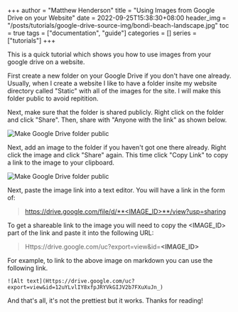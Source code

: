 +++
author = "Matthew Henderson"
title = "Using Images from Google Drive on your Website"
date = 2022-09-25T15:38:30+08:00
header_img = "/posts/tutorials/google-drive-source-img/bondi-beach-landscape.jpg"
toc = true
tags = ["documentation", "guide"]
categories = []
series = ["tutorials"]
+++


This is a quick tutorial which shows you how to use images from your google drive on a website.

First create a new folder on your Google Drive if you don't have one already. Usually, when I create a website I like to have a folder insite my website directory called "Static" with all of the images for the site. I will make this folder public to avoid repitition. 

Next, make sure that the folder is shared publicly. Right click on the folder and click "Share". Then, share with "Anyone with the link" as shown below.

![Make Google Drive folder public](Https://drive.google.com/uc?export=view&id=12qUMZIW3rTFGs_LYkRo0dGEioGnfEvbS)

Next, add an image to the folder if you haven't got one there already. Right click the image and click "Share" again. This time click "Copy Link" to copy a link to the image to your clipboard.

![Make Google Drive folder public](Https://drive.google.com/uc?export=view&id=12uYLvlIY8xfpJRYVkGIJV2b7FXuXuJn_)

Next, paste the image link into a text editor. You will have a link in the form of:

> https://drive.google.com/file/d/**<IMAGE_ID>**/view?usp=sharing

To get a shareable link to the image you will need to copy the <IMAGE_ID> part of the link and paste it into the following URL:

> Https://drive.google.com/uc?export=view&id=**<IMAGE_ID>**

For example, to link to the above image on markdown you can use the following link. 

    ![Alt text](Https://drive.google.com/uc?export=view&id=12uYLvlIY8xfpJRYVkGIJV2b7FXuXuJn_)

And that's all, it's not the prettiest but it works. Thanks for reading!